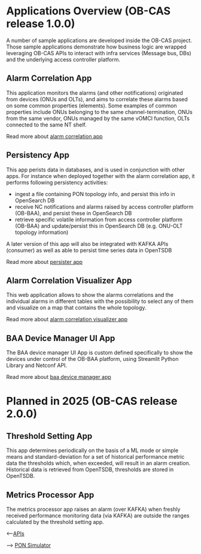 # Applications Overview (OB-CAS release 1.0.0)


A number of sample applications are developed inside the OB-CAS project. 
Those sample applications demonstrate how business logic are wrapped leveraging OB-CAS APIs 
to interact with infra services (Message bus, DBs) and the underlying access controller platform.

## Alarm Correlation App


This application monitors the alarms (and other notifications) originated from devices (ONUs and OLTs), 
and aims to correlate these alarms based on some common properties (elements). 
Some examples of common properties include ONUs belonging to the same channel-termination, 
ONUs from the same vendor, ONUs managed by the same vOMCI function, OLTs connected to the same NT shelf.

Read more about [alarm correlation app](./alarm_correlation/alarm_correlation.md)


## Persistency App


This app perists data in databases, and is used in conjunction with other apps. For instance when deployed together with 
the alarm correlation app, it performs following persistency activities:

* ingest a file containing PON topology info, and persist this info in OpenSearch DB
* receive NC notifications and alarms raised by access controller platform (OB-BAA), and persist these in OpenSearch DB
* retrieve specific volatile information from access controller platform (OB-BAA) and update/persist 
this in OpenSearch DB (e.g. ONU-OLT topology information)

A later version of this app will also be integrated with KAFKA APIs (consumer) as well as able to persist time series data in OpenTSDB

Read more about [persister app](./persister/persister.md)

## Alarm Correlation Visualizer App


This web application allows to show the alarms correlations and the individual alarms in different tables 
with the possibility to select any of them and visualize on a map that contains the whole topology.

Read more about [alarm correlation visualizer app](./alarm_correlation_visualizer/alarm_correlation_visualizer.md)

## BAA Device Manager UI App


The BAA device manager UI App is custom defined specifically to show the devices under control of
the OB-BAA platform, using Streamlit Python Library and Netconf API.

Read more about [baa device manager app](./baa_device_manager/baa_device_manager.md)


# Planned in 2025 (OB-CAS release 2.0.0)


## Threshold Setting App


This app determines periodically on the basis of a ML mode or 
simple means and standard-deviation for a set of historical performance metric data 
the thresholds which, when exceeded, will result in an alarm creation. Historical data is retrieved from OpenTSDB, thresholds are stored in OpenTSDB.



## Metrics Processor App


The metrics processor app raises an alarm (over KAFKA) when
freshly received performance monitoring data (via KAFKA) are outside the 
ranges calculated by the threshold setting app.




<--[APIs ](../sdk/apis/index.md)

--> [PON Simulator ](../sdk/pon_simulator/index.md)